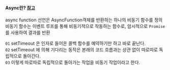 #### Async란? [참고](https://springfall.cc/article/2022-11/easy-promise-async-await)

async function 선언은 AsyncFunction객체를 반환하는 하나의 비동기 함수를 정의 <br>
비동기 함수는 이벤트 루프를 통해 비동기적으로 작동하는 함수로, 암시적으로 `Promise` 를 사용하여 결과를 반환 <br>

`01` setTimeout 은 인자로 들어온 콜백 함수를 예약하기만 하고 바로 끝난다. <br>
`02` setTimeout 에 의해 기다리는 동작은 본래의 코드 흐름과는 상관 없이 따로따로 독립적으로 돌아간다. <br>
`03` 이렇게 따로따로 독립적으로 돌아가는 작업을 비동기 작업이라고 한다. <br>

